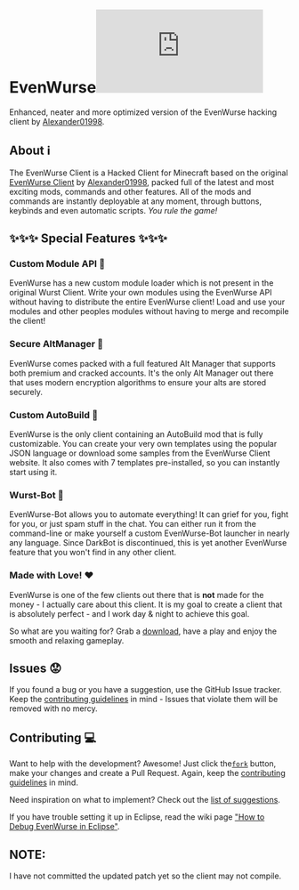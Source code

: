 # EvenWurse![](https://ga-beacon.appspot.com/UA-52838431-1/GitHub/README.md?pixel)

<!--[![downloads](https://drive.google.com/uc?id=0B2YeSS9tm5zLMF9NWjNZYnNqSTA)](https://download.EvenWurse-client.tk/)
[![latest release](https://img.shields.io/github/release/EvenWurse-Imperium/EvenWurse-Client.svg?label=latest%20release)](https://github.com/EvenWurse-Imperium/EvenWurse-Client/releases/latest)  
[![mods](https://img.shields.io/badge/mods-95+-brightgreen.svg)](#)
[![commands](https://img.shields.io/badge/commands-35+-brightgreen.svg)](#)
[![hot, fresh & sexy](https://img.shields.io/badge/hot,%20fresh%20&%20sexy-100%-ff69e3.svg)](http://wizardhax.com/EvenWurse)  
[![](https://img.shields.io/github/license/EvenWurse-Imperium/EvenWurse-Client.svg)](https://github.com/EvenWurse-Imperium/EvenWurse-Client/blob/master/LICENSE)
[![analytics](https://img.shields.io/badge/analytics-GA-blue.svg)](https://github.com/igrigorik/ga-beacon)-->
Enhanced, neater and more optimized version of the EvenWurse hacking client by [Alexander01998](https://github.com/Alexander01998).

## About :information_source:
The EvenWurse Client is a Hacked Client for Minecraft based on the original [EvenWurse Client](https://github.com/EvenWurse-Imperium/EvenWurse-Client) by [Alexander01998](https://github.com/Alexander01998), packed full of the latest and most exciting mods, commands and other features. All of the mods and commands are instantly deployable at any moment, through buttons, keybinds and even automatic scripts. *You rule the game!*

## :sparkles::sparkles::sparkles: Special Features :sparkles::sparkles::sparkles:

### Custom Module API :wrench:
EvenWurse has a new custom module loader which is not present in the original Wurst Client. Write your own modules using the EvenWurse API without having to distribute the entire EvenWurse client! Load and use your modules and other peoples modules without having to merge and recompile the client!

### Secure AltManager :closed_lock_with_key:
EvenWurse comes packed with a full featured Alt Manager that supports both premium and cracked accounts. It's the only Alt Manager out there that uses modern encryption algorithms to ensure your alts are stored securely.

### Custom AutoBuild :construction:
EvenWurse is the only client containing an AutoBuild mod that is fully customizable. You can create your very own templates using the popular JSON language or download some samples from the EvenWurse Client website. It also comes with 7 templates pre-installed, so you can instantly start using it.

### Wurst-Bot :floppy_disk:
EvenWurse-Bot allows you to automate everything! It can grief for you, fight for you, or just spam stuff in the chat. You can either run it from the command-line or make yourself a custom EvenWurse-Bot launcher in nearly any language. Since DarkBot is discontinued, this is yet another EvenWurse feature that you won't find in any other client.

### Made with Love! :heart:
EvenWurse is one of the few clients out there that is **not** made for the money - I actually care about this client. It is my goal to create a client that is absolutely perfect - and I work day & night to achieve this goal.

So what are you waiting for? Grab a [download](https://download.EvenWurse-client.tk/), have a play and enjoy the smooth and relaxing gameplay.

## Issues :worried:
If you found a bug or you have a suggestion, use the GitHub Issue tracker. Keep the [contributing guidelines](/CONTRIBUTING.md) in mind - Issues that violate them will be removed with no mercy.

## Contributing :computer:
Want to help with the development? Awesome! Just click the[`fork`](https://github.com/EvenWurse-Imperium/EvenWurse-Client/fork) button, make your changes and create a Pull Request. Again, keep the [contributing guidelines](/CONTRIBUTING.md) in mind.

Need inspiration on what to implement? Check out the [list of suggestions](https://github.com/EvenWurse-Imperium/EvenWurse-Client/issues?q=is%3Aopen+label%3Aaccepted+label%3Aenhancement).

If you have trouble setting it up in Eclipse, read the wiki page ["How to Debug EvenWurse in Eclipse"](https://www.EvenWurse-client.tk/wiki/Tutorials/How-to-Debug-EvenWurse-In-Eclipse/).

## NOTE:
I have not committed the updated patch yet so the client may not compile.